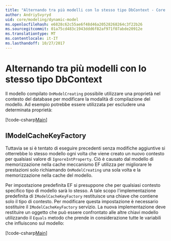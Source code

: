 ```yaml
---
title: "Alternando tra più modelli con lo stesso tipo DbContext - Core a Entity Framework"
author: AndriySvyryd
uid: core/modeling/dynamic-model
ms.openlocfilehash: e6828c62c55ae6f48d46a20528268264c3f22b26
ms.sourcegitcommit: 01a75cd483c1943ddd6f82af971f07abde20912e
ms.translationtype: MT
ms.contentlocale: it-IT
ms.lasthandoff: 10/27/2017
---
```

# <a name="alternating-between-multiple-models-with-the-same-dbcontext-type"></a>Alternando tra più modelli con lo stesso tipo DbContext

Il modello compilato `OnModelCreating` possibile utilizzare una proprietà nel contesto del database per modificare la modalità di compilazione del modello. Ad esempio potrebbe essere utilizzata per escludere una determinata proprietà:

[!code-csharp[Main](../../../samples/core/DynamicModel/DynamicContext.cs?name=Class)]

## <a name="imodelcachekeyfactory"></a>IModelCacheKeyFactory
Tuttavia se si è tentato di eseguire precedenti senza modifiche aggiuntive si otterrebbe lo stesso modello ogni volta che viene creato un nuovo contesto per qualsiasi valore di `IgnoreIntProperty`. Ciò è causato dal modello di memorizzazione nella cache meccanismo EF utilizza per migliorare le prestazioni solo richiamando `OnModelCreating` una sola volta e la memorizzazione nella cache del modello.

Per impostazione predefinita EF si presuppone che per qualsiasi contesto specifico tipo di modello sarà lo stesso. A tale scopo l'implementazione predefinita di `IModelCacheKeyFactory` restituisce una chiave che contiene solo il tipo di contesto. Per modificare questa impostazione è necessario sostituire il `IModelCacheKeyFactory` servizio. La nuova implementazione deve restituire un oggetto che può essere confrontato alle altre chiavi modello utilizzando il `Equals` metodo che prende in considerazione tutte le variabili che influiscono sul modello:

[!code-csharp[Main](../../../samples/core/DynamicModel/DynamicModelCacheKeyFactory.cs?name=Class)]
